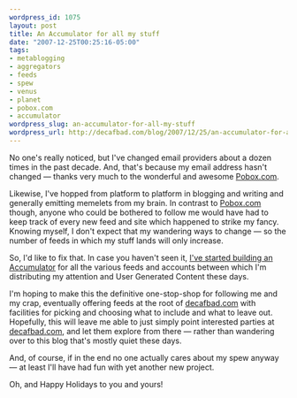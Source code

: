 ```yaml
--- 
wordpress_id: 1075
layout: post
title: An Accumulator for all my stuff
date: "2007-12-25T00:25:16-05:00"
tags: 
- metablogging
- aggregators
- feeds
- spew
- venus
- planet
- pobox.com
- accumulator
wordpress_slug: an-accumulator-for-all-my-stuff
wordpress_url: http://decafbad.com/blog/2007/12/25/an-accumulator-for-all-my-stuff
---
```

No one's really noticed, but I've changed email providers about a dozen times in the past decade.  And, that's because my email address hasn't changed — thanks very much to the wonderful and awesome <a href="http://pobox.com/">Pobox.com</a>.

Likewise, I've hopped from platform to platform in blogging and writing and generally emitting memelets from my brain.  In contrast to <a href="http://pobox.com/">Pobox.com</a> though, anyone who could be bothered to follow me would have had to keep track of every new feed and site which happened to strike my fancy.  Knowing myself, I don't expect that my wandering ways to change — so the number of feeds in which my stuff lands will only increase.

So, I'd like to fix that.  In case you haven't seen it, <a href="http://decafbad.com/accum/">I've started building an Accumulator</a> for all the various feeds and accounts between which I'm distributing my attention and User Generated Content these days.

I'm hoping to make this the definitive one-stop-shop for following me and my crap, eventually offering feeds at the root of <a href="http://decafbad.com/">decafbad.com</a> with facilities for picking and choosing what to include and what to leave out.  Hopefully, this will leave me able to just simply point interested parties at <a href="http://decafbad.com/">decafbad.com</a>, and let them explore from there — rather than wandering over to this blog that's mostly quiet these days.

And, of course, if in the end no one actually cares about my spew anyway — at least I'll have had fun with yet another new project.

Oh, and Happy Holidays to you and yours!
